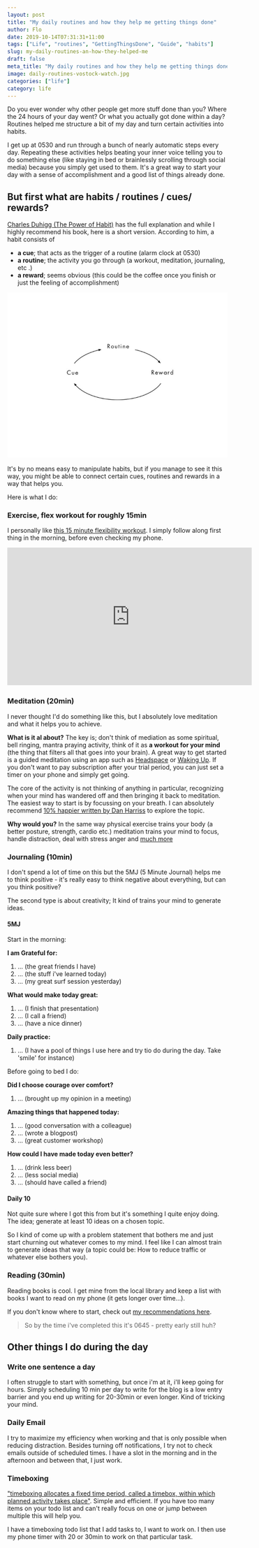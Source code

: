 ```yaml
---
layout: post
title: "My daily routines and how they help me getting things done"
author: Flo
date: 2019-10-14T07:31:31+11:00
tags: ["Life", "routines", "GettingThingsDone", "Guide", "habits"]
slug: my-daily-routines-an-how-they-helped-me
draft: false
meta_title: "My daily routines and how they help me getting things done"
image: daily-routines-vostock-watch.jpg
categories: ["life"]
category: life
---
```


Do you ever wonder why other people get more stuff done than you? Where the 24 hours of your day went? Or what you actually got done within a day? Routines helped me structure a bit of my day and turn certain activities into habits.

I get up at 0530 and run through a bunch of nearly automatic steps every day. Repeating these activities helps beating your inner voice telling you to do something else (like staying in bed or brainlessly scrolling through social media) because you simply get used to them. It's a great way to start your day with a sense of accomplishment and a good list of things already done.

## But first what are habits / routines / cues/ rewards?

[Charles Duhigg (The Power of Habit)](https://charlesduhigg.com/how-habits-work/) has the full explanation and while I highly recommend his book, here is a short version. According to him, a habit consists of

* **a cue**; that acts as the trigger of a routine (alarm clock at 0530)
* **a routine**; the activity you go through (a workout, meditation, journaling, etc .)
* **a reward**; seems obvious (this could be the coffee once you finish or just the feeling of accomplishment)

![charles duhigg the power of habit loop](./charles-duhigg-habit-loop.jpg)

It's by no means easy to manipulate habits, but if you manage to see it this way, you might be able to connect certain cues, routines and rewards in a way that helps you.

Here is what I do:

### Exercise, flex workout for roughly 15min

I personally like [this 15 minute flexibility workout](https://www.youtube.com/watch?v=L_xrDAtykMI). I simply follow along first thing in the morning, before even checking my phone.

<iframe width="560" height="315" src="https://www.youtube.com/embed/L_xrDAtykMI" frameborder="0" allow="accelerometer; autoplay; encrypted-media; gyroscope; picture-in-picture" allowfullscreen></iframe>

### Meditation (20min)

I never thought I'd do something like this, but I absolutely love meditation and what it helps you to achieve.

**What is it al about?**
The key is; don't think of mediation as some spiritual, bell ringing, mantra praying activity, think of it as **a workout for your mind** (the thing that filters all that goes into your brain).
A great way to get started is a guided meditation using an app such as [Headspace](https://www.headspace.com) or [Waking Up](https://wakingup.com). If you don't want to pay subscription after your trial period, you can just set a timer on your phone and simply get going.

The core of the activity is not thinking of anything in particular, recognizing when your mind has wandered off and then bringing it back to meditation. The easiest way to start is by focussing on your breath.
I can absolutely recommend [10% happier written by Dan Harriss](https://www.tenpercent.com/) to explore the topic.

**Why would you?**
In the same way physical exercise trains your body (a better posture, strength, cardio etc.) meditation trains your mind to focus, handle distraction, deal with stress anger and [much more](https://www.headspace.com/science/meditation-benefits)

### Journaling (10min)

I don't spend a lot of time on this but the 5MJ (5 Minute Journal) helps me to think positive - it's really easy to think negative about everything, but can you think positive?

The second type is about creativity; It kind of trains your mind to generate ideas.

#### 5MJ

Start in the morning:

**I am Grateful for:**

1. ... (the great friends I have)
2. ... (the stuff i've learned today)
3. ... (my great surf session yesterday)

**What would make today great:**

1. ... (I finish that presentation)
2. ... (I call a friend)
3. ... (have a nice dinner)

**Daily practice:**

1. ... (I have a pool of things I use here and try tio do during the day. Take 'smile' for instance)

Before going to bed I do:

**Did I choose courage over comfort?**

1. ... (brought up my opinion in a meeting)

**Amazing things that happened today:**

1. ... (good conversation with a colleague)
2. ... (wrote a blogpost)
3. ... (great customer workshop)

**How could I have made today even better?**

1. ... (drink less beer)
2. ... (less social media)
3. ... (should have called a friend)

#### Daily 10

Not quite sure where I got this from but it's something I quite enjoy doing. The idea; generate at least 10 ideas on a chosen topic.

So I kind of come up with a problem statement that bothers me and just start churning out whatever comes to my mind. I feel like I can almost train to generate ideas that way (a topic could be: How to reduce traffic or whatever else bothers you).

### Reading (30min)

Reading books is cool. I get mine from the local library and keep a list with books I want to read on my phone (it gets longer over time...).

If you don't know where to start, check out [my recommendations here](book-recommendations-in-2018-2019).

> So by the time i've completed this it's 0645 - pretty early still huh?

## Other things I do during the day

### Write one sentence a day

I often struggle to start with something, but once i'm at it, i'll keep going for hours. Simply scheduling 10 min per day to write for the blog is a low entry barrier and you end up writing for 20-30min or even longer. Kind of tricking your mind.

### Daily Email

I try to maximize my efficiency when working and that is only possible when reducing distraction. Besides turning off notifications, I try not to check emails outside of scheduled times. I have a slot in the morning and in the afternoon and between that, I just work.

### Timeboxing

["timeboxing allocates a fixed time period, called a timebox, within which planned activity takes place"](https://en.wikipedia.org/wiki/Timeboxing). Simple and efficient. If you have too many items on your todo list and can't really focus on one or jump between multiple this will help you.

I have a timeboxing todo list that I add tasks to, I want to work on. I then use my phone timer with 20 or 30min to work on that particular task.
